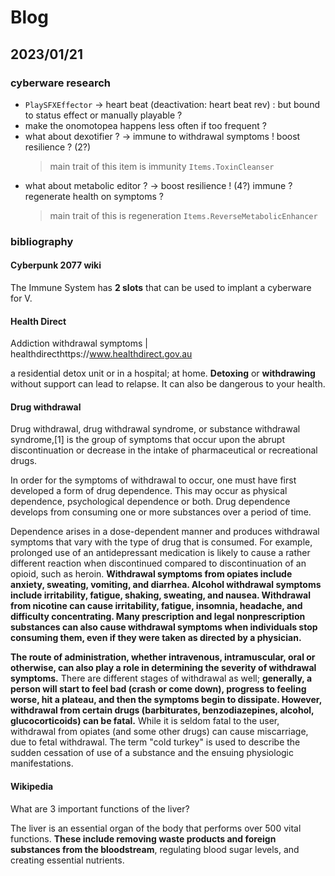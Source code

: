 # Blog

## 2023/01/21

### cyberware research

- `PlaySFXEffector` -> heart beat (deactivation: heart beat rev) : but bound to status effect or manually playable ?
- make the onomotopea happens less often if too frequent ?
- what about dexotifier ? -> immune to withdrawal symptoms ! boost resilience ? (2?)
	> main trait of this item is immunity
  > `Items.ToxinCleanser`
- what about metabolic editor ? -> boost resilience ! (4?) immune ? regenerate health on symptoms ?
	> main trait of this is regeneration
  > `Items.ReverseMetabolicEnhancer`

### bibliography

#### Cyberpunk 2077 wiki

The Immune System has **2 slots** that can be used to implant a cyberware for V.

#### Health Direct

Addiction withdrawal symptoms | healthdirecthttps://www.healthdirect.gov.au

a residential detox unit or in a hospital; at home. **Detoxing** or **withdrawing** without support can lead to relapse. It can also be dangerous to your health.

#### Drug withdrawal

Drug withdrawal, drug withdrawal syndrome, or substance withdrawal syndrome,[1] is the group of symptoms that occur upon the abrupt discontinuation or decrease in the intake of pharmaceutical or recreational drugs.

In order for the symptoms of withdrawal to occur, one must have first developed a form of drug dependence. This may occur as physical dependence, psychological dependence or both. Drug dependence develops from consuming one or more substances over a period of time.

Dependence arises in a dose-dependent manner and produces withdrawal symptoms that vary with the type of drug that is consumed. For example, prolonged use of an antidepressant medication is likely to cause a rather different reaction when discontinued compared to discontinuation of an opioid, such as heroin. **Withdrawal symptoms from opiates include anxiety, sweating, vomiting, and diarrhea. Alcohol withdrawal symptoms include irritability, fatigue, shaking, sweating, and nausea. Withdrawal from nicotine can cause irritability, fatigue, insomnia, headache, and difficulty concentrating. Many prescription and legal nonprescription substances can also cause withdrawal symptoms when individuals stop consuming them, even if they were taken as directed by a physician.**

**The route of administration, whether intravenous, intramuscular, oral or otherwise, can also play a role in determining the severity of withdrawal symptoms.** There are different stages of withdrawal as well; **generally, a person will start to feel bad (crash or come down), progress to feeling worse, hit a plateau, and then the symptoms begin to dissipate. However, withdrawal from certain drugs (barbiturates, benzodiazepines, alcohol, glucocorticoids) can be fatal.** While it is seldom fatal to the user, withdrawal from opiates (and some other drugs) can cause miscarriage, due to fetal withdrawal. The term "cold turkey" is used to describe the sudden cessation of use of a substance and the ensuing physiologic manifestations.

#### Wikipedia

What are 3 important functions of the liver?

The liver is an essential organ of the body that performs over 500 vital functions. **These include removing waste products and foreign substances from the bloodstream**, regulating blood sugar levels, and creating essential nutrients.